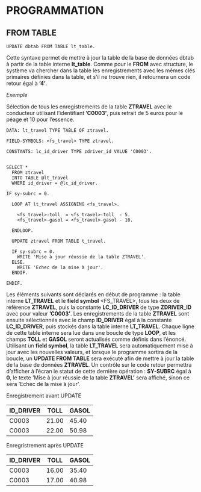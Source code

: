 # **PROGRAMMATION**

## **FROM TABLE**

```ABAP
UPDATE dbtab FROM TABLE lt_table.
```

Cette syntaxe permet de mettre à jour la table de la base de données dbtab à partir de la table interne **lt_table**. Comme pour le **FROM** avec structure, le système va chercher dans la table les enregistrements avec les mêmes clés primaires définies dans la table, et s’il ne trouve rien, il retournera un code retour égal à **’4’**.

_Exemple_

Sélection de tous les enregistrements de la table **ZTRAVEL** avec le conducteur utilisant l’identifiant **’C0003’**, puis retrait de 5 euros pour le péage et 10 pour l’essence.

```ABAP
DATA: lt_travel TYPE TABLE OF ztravel. 
 
FIELD-SYMBOLS: <fs_travel> TYPE ztravel. 
 
CONSTANTS: lc_id_driver TYPE zdriver_id VALUE 'C0003'. 
 
 
SELECT * 
  FROM ztravel 
  INTO TABLE @lt_travel 
  WHERE id_driver = @lc_id_driver. 
 
IF sy-subrc = 0. 
 
  LOOP AT lt_travel ASSIGNING <fs_travel>. 
 
    <fs_travel>-toll  = <fs_travel>-toll  - 5. 
    <fs_travel>-gasol = <fs_travel>-gasol - 10. 
 
  ENDLOOP. 
 
  UPDATE ztravel FROM TABLE t_travel. 
 
  IF sy-subrc = 0. 
    WRITE 'Mise à jour réussie de la table ZTRAVEL'. 
  ELSE. 
    WRITE 'Echec de la mise à jour'. 
  ENDIF. 
 
ENDIF.
```

Les éléments suivants sont déclarés en début de programme : la table interne **LT_TRAVEL** et le **field symbol** <FS_TRAVEL>, tous les deux de référence **ZTRAVEL**, puis la constante **LC_ID_DRIVER** de type **ZDRIVER_ID** avec pour valeur **’C0003’**. Les enregistrements de la table **ZTRAVEL** sont ensuite sélectionnés avec le champ **ID_DRIVER** égal à la constante **LC_ID_DRIVER**, puis stockés dans la table interne **LT_TRAVEL**. Chaque ligne de cette table interne sera lue dans une boucle de type **LOOP**, et les champs **TOLL** et **GASOL** seront actualisés comme définis dans l’énoncé. Utilisant un **field symbol**, la table **LT_TRAVEL** sera automatiquement mise à jour avec les nouvelles valeurs, et lorsque le programme sortira de la boucle, un **UPDATE FROM TABLE** sera exécuté afin de mettre à jour la table de la base de données **ZTRAVEL**. Un contrôle sur le code retour permettra d’afficher à l’écran le statut de cette dernière opération : **SY-SUBRC** égal à **0**, le texte ’Mise à jour réussie de la table **ZTRAVEL’** sera affiché, sinon ce sera ’Echec de la mise à jour’.

Enregistrement avant UPDATE

| **ID_DRIVER** | **TOLL** | **GASOL** |
|---------------|----------|-----------|
| C0003         | 21.00    | 45.40     |
| C0003         | 22.00    | 50.98     |

Enregristrement après UPDATE

| **ID_DRIVER** | **TOLL** | **GASOL** |
|---------------|----------|-----------|
| C0003         | 16.00    | 35.40     |
| C0003         | 17.00    | 40.98     |
